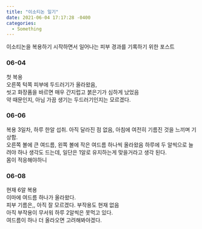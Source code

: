 ```yaml
---
title: "이소티논 일기"
date: 2021-06-04 17:17:28 -0400
categories:
  - Something
---
```


이소티논을 복용하기 시작하면서 일어나는 피부 경과를 기록하기 위한 포스트

### 06-04

첫 복용  
오른쪽 턱쪽 피부에 두드러기가 올라왔음,  
씻고 화장품을 바르면 매우 간지럽고 붉은기가 심하게 났었음  
약 때문인지, 아님 가끔 생기는 두드러기인지는 모르겠다.

### 06-06

복용 3일차, 하루 한알 섭취. 아직 달라진 점 없음, 아침에 여전히 기름진 것을 느끼며 기상함.  
오른쪽 볼에 큰 여드름, 왼쪽 볼에 작은 여드름 하나씩 올라왔음
하루에 두 알씩으로 늘려야 하나 생각도 드는데, 일단은 1알로 유지하는게 맞을거라고 생각 된다.  
몸이 적응해야하니

### 06-08

현재 6알 복용  
이마에 여드름 하나가 올라왔다.  
피부 기름은,, 아직 잘 모르겠다. 부작용도 현재 없음  
아직 부작용이 무서워 하루 2알씩은 못먹고 있다.  
여드름이 하나 더 올라오면 고려해봐야겠다.
